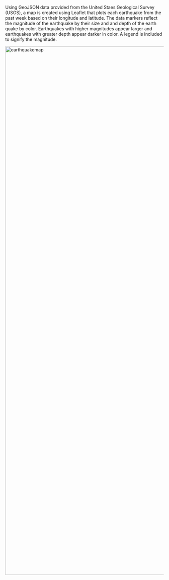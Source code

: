 Using GeoJSON data provided from the United Staes Geological Survey (USGS), a map is created using Leaflet that plots each earthquake from the past week based on
their longitude and latitude. The data markers reflect the magnitude of the earthquake by their size and and depth of the earth quake by color. Earthquakes with
higher magnitudes appear larger and earthquakes with greater depth appear darker in color. A legend is included to signify the magnitude.

<img width="1678" alt="earthquakemap" src="https://user-images.githubusercontent.com/80362935/138968256-05652aee-d7ff-46f8-a2a4-474cb90b1291.png">

